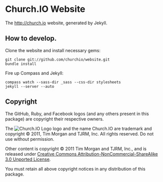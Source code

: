 # Church.IO Website

The http://church.io website, generated by Jekyll.

## How to develop.

Clone the website and install necessary gems:

    git clone git://github.com/churchio/website.git
    bundle install

Fire up Compass and Jekyll:

    compass watch --sass-dir _sass --css-dir stylesheets
    jekyll --server --auto

## Copyright

The GitHub, Ruby, and Facebook logos (and any others present in this package) are copyright their respective owners.

The ![Church.IO Logo](/churchio/website/raw/master/favicon.png) logo and the name Church.IO are trademark and copyright &copy; 2011, Tim Morgan and TJRM, Inc. All rights reserved. Do not use without permission.

Other content is copyright &copy; 2011 Tim Morgan and TJRM, Inc., and is released under [Creative Commons Attribution-NonCommercial-ShareAlike 3.0 Unported License](http://creativecommons.org/licenses/by-nc-sa/3.0/).

You must retain all above copyright notices in any distribution of this package.
